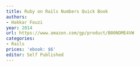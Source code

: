 ```yaml
---
title: Ruby on Rails Numbers Quick Book
authors:
- Hakkar Fouzi
year: 2014
url: https://www.amazon.com/gp/product/B00NOME4VW
categories:
- Rails
prices: 'ebook: $6'
editor: Self Published
---
```

